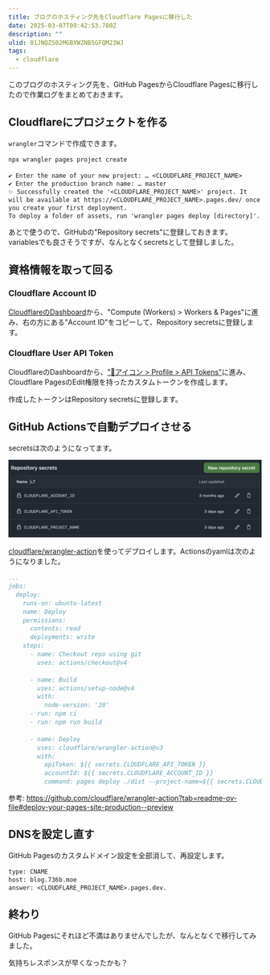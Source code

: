 ```yaml
---
title: ブログのホスティング先をCloudflare Pagesに移行した
date: 2025-03-07T09:42:53.780Z
description: ""
ulid: 01JNQZS02MGBXWZNB5GFQM23WJ
tags:
  - cloudflare
---
```


このブログのホスティング先を、GitHub PagesからCloudflare Pagesに移行したので作業ログをまとめておきます。

## Cloudflareにプロジェクトを作る

`wrangler`コマンドで作成できます。

```
npx wrangler pages project create

✔ Enter the name of your new project: … <CLOUDFLARE_PROJECT_NAME>
✔ Enter the production branch name: … master
✨ Successfully created the '<CLOUDFLARE_PROJECT_NAME>' project. It will be available at https://<CLOUDFLARE_PROJECT_NAME>.pages.dev/ once you create your first deployment.
To deploy a folder of assets, run 'wrangler pages deploy [directory]'.
```

あとで使うので、GitHubの"Repository secrets"に登録しておきます。variablesでも良さそうですが、なんとなくsecretsとして登録しました。

## 資格情報を取って回る

### Cloudflare Account ID

[CloudflareのDashboard](https://dash.cloudflare.com)から、"Compute (Workers) > Workers & Pages"に進み、右の方にある"Account ID"をコピーして、Repository secretsに登録します。

### Cloudflare User API Token

CloudflareのDashboardから、["👤アイコン > Profile > API Tokens"](https://dash.cloudflare.com/profile/api-tokens)に進み、Cloudflare PagesのEdit権限を持ったカスタムトークンを作成します。

作成したトークンはRepository secretsに登録します。

## GitHub Actionsで自動デプロイさせる

secretsは次のようになってます。

![](./secrets.png)

[cloudflare/wrangler-action](https://github.com/cloudflare/wrangler-action)を使ってデプロイします。Actionsのyamlは次のようになりました。

```yaml
...
jobs:
  deploy:
    runs-on: ubuntu-latest
    name: Deploy
    permissions:
      contents: read
      deployments: write
    steps:
      - name: Checkout repo using git
        uses: actions/checkout@v4

      - name: Build
        uses: actions/setup-node@v4
        with:
          node-version: '20'
      - run: npm ci
      - run: npm run build

      - name: Deploy
        uses: cloudflare/wrangler-action@v3
        with:
          apiToken: ${{ secrets.CLOUDFLARE_API_TOKEN }}
          accountId: ${{ secrets.CLOUDFLARE_ACCOUNT_ID }}
          command: pages deploy ./dist --project-name=${{ secrets.CLOUDFLARE_PROJECT_NAME }}
```

参考: https://github.com/cloudflare/wrangler-action?tab=readme-ov-file#deploy-your-pages-site-production--preview

## DNSを設定し直す

GitHub Pagesのカスタムドメイン設定を全部消して、再設定します。

```
type: CNAME
host: blog.736b.moe
answer: <CLOUDFLARE_PROJECT_NAME>.pages.dev.
```

## 終わり

GitHub Pagesにそれほど不満はありませんでしたが、なんとなくで移行してみました。

気持ちレスポンスが早くなったかも？
